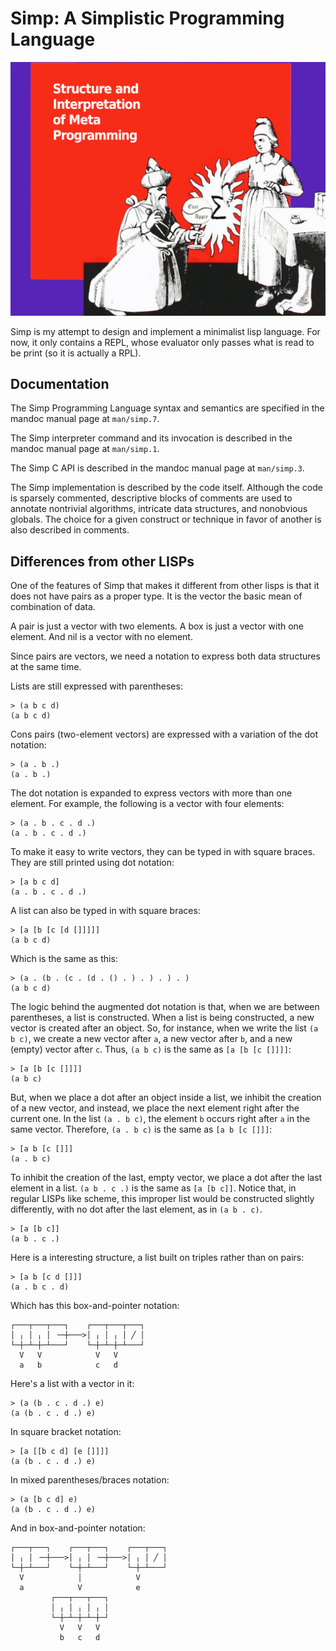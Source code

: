 # Simp: A Simplistic Programming Language

<p align="center">
  <img src="./simp.png", title="A wizard kneeling in front of a down pointing witch"/>
</p>

Simp is my attempt to design and implement a minimalist lisp language.
For now, it only contains a REPL, whose evaluator only passes what is
read to be print (so it is actually a RPL).

## Documentation

The Simp Programming Language syntax and semantics are specified in
the mandoc manual page at `man/simp.7`.

The Simp interpreter command and its invocation is described in the
mandoc manual page at `man/simp.1`.

The Simp C API is described in the mandoc manual page at `man/simp.3`.

The Simp implementation is described by the code itself.
Although the code is sparsely commented, descriptive blocks of
comments are used to annotate nontrivial algorithms, intricate
data structures, and nonobvious globals.  The choice for a given
construct or technique in favor of another is also described in
comments.


## Differences from other LISPs

One of the features of Simp that makes it different from other lisps
is that it does not have pairs as a proper type.  It is the vector the
basic mean of combination of data.

A pair is just a vector with two elements.
A box is just a vector with one element.
And nil is a vector with no element.

Since pairs are vectors, we need a notation to express both data
structures at the same time.

Lists are still expressed with parentheses:

	> (a b c d)
	(a b c d)

Cons pairs (two-element vectors) are expressed with a variation of the
dot notation:

	> (a . b .)
	(a . b .)

The dot notation is expanded to express vectors with more than one
element.  For example, the following is a vector with four elements:

	> (a . b . c . d .)
	(a . b . c . d .)

To make it easy to write vectors, they can be typed in with square
braces. They are still printed using dot notation:

	> [a b c d]
	(a . b . c . d .)

A list can also be typed in with square braces:

	> [a [b [c [d []]]]]
	(a b c d)

Which is the same as this:

	> (a . (b . (c . (d . () . ) . ) . ) . )
	(a b c d)

The logic behind the augmented dot notation is that, when we are between
parentheses, a list is constructed.  When a list is being constructed, a
new vector is created after an object.   So, for instance, when we write
the list `(a b c)`, we create a new vector after `a`, a new vector after
`b`, and a new (empty) vector after `c`.  Thus, `(a b c)` is the same as
`[a [b [c []]]]`:

	> [a [b [c []]]]
	(a b c)

But, when we place a dot after an object inside a list, we inhibit the
creation of a new vector, and instead, we place the next element right
after the current one.  In the list `(a . b c)`, the element `b` occurs
right after `a` in the same vector.  Therefore, `(a . b c)` is the same
as `[a b [c []]]`:

	> [a b [c []]]
	(a . b c)

To inhibit the creation of the last, empty vector, we place a dot after
the last element in a list.  `(a b . c .)` is the same as `[a [b c]]`.
Notice that, in regular LISPs like scheme, this improper list would be
constructed slightly differently, with no dot after the last element, as
in `(a b . c)`.

	> [a [b c]]
	(a b . c .)

Here is a interesting structure, a list built on triples rather than on
pairs:

	> [a b [c d []]]
	(a . b c . d)

Which has this box-and-pointer notation:

	┌───┬───┬───┐    ┌───┬───┬───┐
	│ ╷ │ ╷ │ ╶─┼───>│ ╷ │ ╷ │ ╱ │
	└─┼─┴─┼─┴───┘    └─┼─┴─┼─┴───┘
	  V   V            V   V
	  a   b            c   d

Here's a list with a vector in it:

	> (a (b . c . d .) e)
	(a (b . c . d .) e)

In square bracket notation:

	> [a [[b c d] [e []]]]
	(a (b . c . d .) e)

In mixed parentheses/braces notation:

	> (a [b c d] e)
	(a (b . c . d .) e)

And in box-and-pointer notation:

	┌───┬───┐    ┌───┬───┐    ┌───┬───┐
	│ ╷ │ ╶─┼───>│ ╷ │ ╶─┼───>│ ╷ │ ╱ │
	└─┼─┴───┘    └─┼─┴───┘    └─┼─┴───┘
	  V            │            V
	  a            V            e
	         ┌───┬───┬───┐
	         │ ╷ │ ╷ │ ╷ │
	         └─┼─┴─┼─┴─┼─┘
	           V   V   V
	           b   c   d
